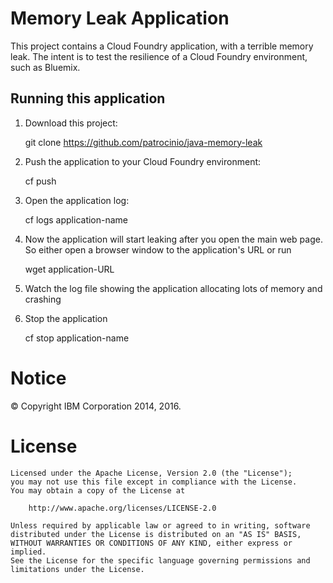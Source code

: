 Memory Leak Application
==============

This project contains a Cloud Foundry application, with a terrible memory leak. The intent is to test the resilience of a Cloud Foundry environment, such as Bluemix.

## Running this application

1. Download this project:

	git clone https://github.com/patrocinio/java-memory-leak

2. Push the application to your Cloud Foundry environment:

    cf push
    
3. Open the application log:

    cf logs application-name

4. Now the application will start leaking after you open the main web page. So either open a browser window to the application's URL or run 

    wget application-URL
 
5. Watch the log file showing the application allocating lots of memory and crashing

6. Stop the application

    cf stop application-name  




# Notice

© Copyright IBM Corporation 2014, 2016.

# License

```text
Licensed under the Apache License, Version 2.0 (the "License");
you may not use this file except in compliance with the License.
You may obtain a copy of the License at

    http://www.apache.org/licenses/LICENSE-2.0

Unless required by applicable law or agreed to in writing, software
distributed under the License is distributed on an "AS IS" BASIS,
WITHOUT WARRANTIES OR CONDITIONS OF ANY KIND, either express or implied.
See the License for the specific language governing permissions and
limitations under the License.

